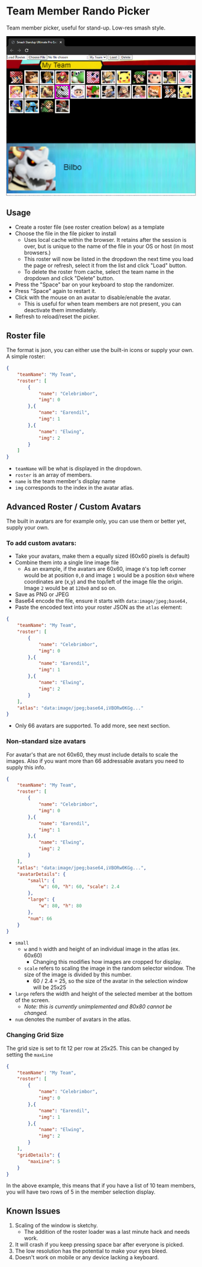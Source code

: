 # Team Member Rando Picker
Team member picker, useful for stand-up. Low-res smash style.

![Example](sample.png)

## Usage
- Create a roster file (see roster creation below) as a template
- Choose the file in the file picker to install
    - Uses local cache within the browser. It retains after the session is over, but is unique to the name of the file in your OS or host (in most browsers.)
    - This roster will now be listed in the dropdown the next time you load the page or refresh, select it from the list and click "Load" button.
    - To delete the roster from cache, select the team name in the dropdown and click "Delete" button.
- Press the "Space" bar on your keyboard to stop the randomizer.
- Press "Space" again to restart it.
- Click with the mouse on an avatar to disable/enable the avatar.
    - This is useful for when team members are not present, you can deactivate them immediately.
- Refresh to reload/reset the picker.

## Roster file
The format is json, you can either use the built-in icons or supply your own.
A simple roster:
```json
{
    "teamName": "My Team",
    "roster": [
        { 
            "name": "Celebrimbor", 
            "img": 0 
        },{
            "name": "Earendil",
            "img": 1
        },{
            "name": "Elwing",
            "img": 2
        }
    ]
}
```
- `teamName` will be what is displayed in the dropdown.  
- `roster` is an array of members.   
- `name` is the team member's display name  
- `img` corresponds to the index in the avatar atlas.

## Advanced Roster / Custom Avatars
The built in avatars are for example only, you can use them or better yet, supply your own.  

### To add custom avatars:
- Take your avatars, make them a equally sized (60x60 pixels is default)
- Combine them into a single line image file
    - As an example, if the avatars are 60x60, image `0`'s top left corner would be at position `0,0` and image `1` would be a position `60x0` where coordinates are (x,y) and the top/left of the image file the origin. Image `2` would be at `120x0` and so on.
- Save as PNG or JPEG
- Base64 encode the file, ensure it starts with `data:image/jpeg;base64,`
- Paste the encoded text into your roster JSON as the `atlas` element:
```json
{
    "teamName": "My Team",
    "roster": [
        { 
            "name": "Celebrimbor", 
            "img": 0 
        },{
            "name": "Earendil",
            "img": 1
        },{
            "name": "Elwing",
            "img": 2
        }
    ],
    "atlas": "data:image/jpeg;base64,iVBORw0KGg..."
}
```
- Only 66 avatars are supported. To add more, see next section.

### Non-standard size avatars
For avatar's that are not 60x60, they must include details to scale the images. Also if you want more than 66 addressable avatars you need to supply this info.
```json
{
    "teamName": "My Team",
    "roster": [
        { 
            "name": "Celebrimbor", 
            "img": 0 
        },{
            "name": "Earendil",
            "img": 1
        },{
            "name": "Elwing",
            "img": 2
        }
    ],
    "atlas": "data:image/jpeg;base64,iVBORw0KGg...",
    "avatarDetails": {
        "small": {
            "w": 60, "h": 60, "scale": 2.4
        },
        "large": {
            "w": 80, "h": 80
        },
        "num": 66
    }
}
```
- `small`
    - `w` and `h` width and height of an individual image in the atlas (ex. 60x60)
        - Changing this modifies how images are cropped for display.
    - `scale` refers to scaling the image in the random selector window. The size of the image is divided by this number. 
        - 60 / 2.4 = 25, so the size of the avatar in the selection window will be 25x25
- `large` refers the width and height of the selected member at the bottom of the screen.
    - _Note: this is currently unimplemented and 80x80 cannot be changed._
- `num` denotes the number of avatars in the atlas.

### Changing Grid Size
The grid size is set to fit 12 per row at 25x25. This can be changed by setting the `maxLine`
```json
{
    "teamName": "My Team",
    "roster": [
        { 
            "name": "Celebrimbor", 
            "img": 0 
        },{
            "name": "Earendil",
            "img": 1
        },{
            "name": "Elwing",
            "img": 2
        }
    ],
    "gridDetails": {
        "maxLine": 5
    }
}
```
In the above example, this means that if you have a list of 10 team members, you will have two rows of 5 in the member selection display.

## Known Issues
1. Scaling of the window is sketchy. 
    - The addition of the roster loader was a last minute hack and needs work.
1. It will crash if you keep pressing space bar after everyone is picked.
1. The low resolution has the potential to make your eyes bleed.
1. Doesn't work on mobile or any device lacking a keyboard.

